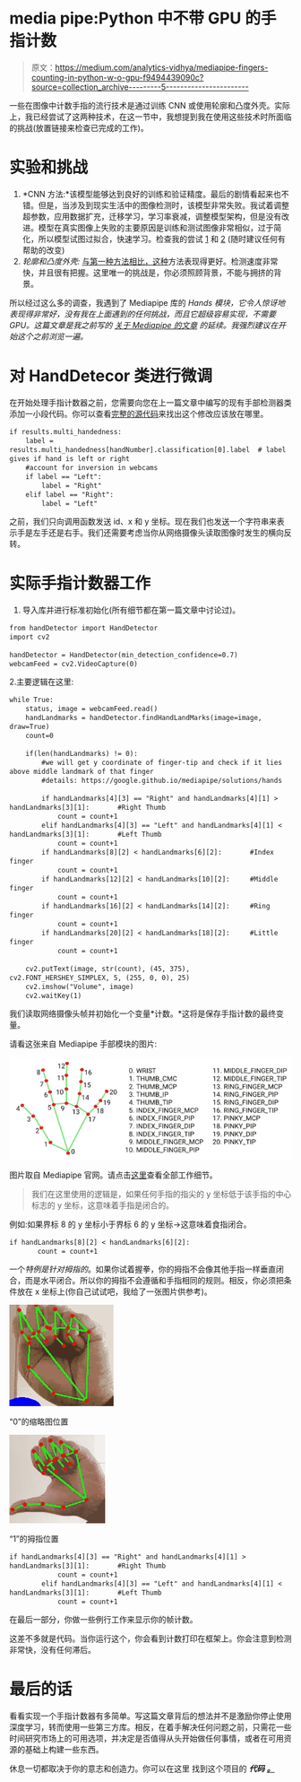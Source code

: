 # media pipe:Python 中不带 GPU 的手指计数

> 原文：<https://medium.com/analytics-vidhya/mediapipe-fingers-counting-in-python-w-o-gpu-f9494439090c?source=collection_archive---------5----------------------->

一些在图像中计数手指的流行技术是通过训练 CNN 或使用轮廓和凸度外壳。实际上，我已经尝试了这两种技术，在这一节中，我想提到我在使用这些技术时所面临的挑战(放置链接来检查已完成的工作)。

# 实验和挑战

1.  *CNN 方法:*该模型能够达到良好的训练和验证精度。最后的剧情看起来也不错。但是，当涉及到现实生活中的图像检测时，该模型非常失败。我试着调整超参数，应用数据扩充，迁移学习，学习率衰减，调整模型架构，但是没有改进。模型在真实图像上失败的主要原因是训练和测试图像非常相似，过于简化，所以模型试图过拟合，快速学习。检查我的尝试 [1](https://www.kaggle.com/pdhruv93/fingers-count-scratch) 和 [2](https://www.kaggle.com/pdhruv93/fingers-count-scratch-edge-detection) (随时建议任何有帮助的改变)
2.  *轮廓和凸度外壳:* [与第一种方法相比，这种](https://github.com/pdhruv93/OpenCV-Gesture-Recognition)方法表现得更好。检测速度非常快，并且很有把握。这里唯一的挑战是，你必须照顾背景，不能与拥挤的背景。

所以经过这么多的调查，我遇到了 Mediapipe 库的 *Hands 模块，它令人惊讶地表现得非常好，没有我在上面遇到的任何挑战，而且它超级容易实现，不需要 GPU。*这篇文章是我之前写的* [*关于 Mediapipe 的文章*](https://dhruv-pandey93.medium.com/mediapipe-hand-gesture-based-volume-controller-in-python-w-o-gpu-67db1f30c6ed) *的延续。我强烈建议在开始这个*之前浏览一遍。*

# 对 HandDetecor 类进行微调

在开始处理手指计数器之前，您需要向您在上一篇文章中编写的现有手部检测器类添加一小段代码。你可以查看[完整的源代码](https://github.com/pdhruv93/computer-vision/tree/main/fingers-count)来找出这个修改应该放在哪里。

```
if results.multi_handedness:
    label = results.multi_handedness[handNumber].classification[0].label  # label gives if hand is left or right
    #account for inversion in webcams
    if label == "Left":
        label = "Right"
    elif label == "Right":
        label = "Left"
```

之前，我们只向调用函数发送 id、x 和 y 坐标。现在我们也发送一个字符串来表示手是左手还是右手。我们还需要考虑当你从网络摄像头读取图像时发生的横向反转。

# 实际手指计数器工作

1.  导入库并进行标准初始化(所有细节都在第一篇文章中讨论过)。

```
from handDetector import HandDetector
import cv2

handDetector = HandDetector(min_detection_confidence=0.7)
webcamFeed = cv2.VideoCapture(0)
```

2.主要逻辑在这里:

```
while True:
    status, image = webcamFeed.read()
    handLandmarks = handDetector.findHandLandMarks(image=image, draw=True)
    count=0

    if(len(handLandmarks) != 0):
        #we will get y coordinate of finger-tip and check if it lies above middle landmark of that finger
        #details: https://google.github.io/mediapipe/solutions/hands

        if handLandmarks[4][3] == "Right" and handLandmarks[4][1] > handLandmarks[3][1]:       #Right Thumb
            count = count+1
        elif handLandmarks[4][3] == "Left" and handLandmarks[4][1] < handLandmarks[3][1]:       #Left Thumb
            count = count+1
        if handLandmarks[8][2] < handLandmarks[6][2]:       #Index finger
            count = count+1
        if handLandmarks[12][2] < handLandmarks[10][2]:     #Middle finger
            count = count+1
        if handLandmarks[16][2] < handLandmarks[14][2]:     #Ring finger
            count = count+1
        if handLandmarks[20][2] < handLandmarks[18][2]:     #Little finger
            count = count+1

    cv2.putText(image, str(count), (45, 375), cv2.FONT_HERSHEY_SIMPLEX, 5, (255, 0, 0), 25)
    cv2.imshow("Volume", image)
    cv2.waitKey(1)
```

我们读取网络摄像头帧并初始化一个变量*计数。*这将是保存手指计数的最终变量。

请看这张来自 Mediapipe 手部模块的图片:

![](img/8c636f28e21159f8e3fe5f99dd20634b.png)

图片取自 Mediapipe 官网。请点击[这里](https://google.github.io/mediapipe/solutions/hands)查看全部工作细节。

> 我们在这里使用的逻辑是，如果任何手指的指尖的 y 坐标低于该手指的中心标志的 y 坐标，这意味着手指是闭合的。

例如:如果界标 8 的 y 坐标小于界标 6 的 y 坐标→这意味着食指闭合。

```
if handLandmarks[8][2] < handLandmarks[6][2]:
       count = count+1
```

一个*特例是针对拇指的*。如果你试着握拳，你的拇指不会像其他手指一样垂直闭合，而是水平闭合。所以你的拇指不会遵循和手指相同的规则。相反，你必须把条件放在 x 坐标上(你自己试试吧，我给了一张图片供参考)。

![](img/921796a21d5b11c119909c22f571b1b7.png)

“0”的缩略图位置

![](img/8a3a929cf1d6513a7aa5f603678d5f11.png)

“1”的拇指位置

```
if handLandmarks[4][3] == "Right" and handLandmarks[4][1] > handLandmarks[3][1]:       #Right Thumb
            count = count+1
        elif handLandmarks[4][3] == "Left" and handLandmarks[4][1] < handLandmarks[3][1]:       #Left Thumb
            count = count+1
```

在最后一部分，你做一些例行工作来显示你的帧计数。

这差不多就是代码。当你运行这个，你会看到计数打印在框架上。你会注意到检测非常快，没有任何滞后。

# 最后的话

看看实现一个手指计数器有多简单。写这篇文章背后的想法并不是激励你停止使用深度学习，转而使用一些第三方库。相反，在着手解决任何问题之前，只需花一些时间研究市场上的可用选项，并决定是否值得从头开始做任何事情，或者在可用资源的基础上构建一些东西。

休息一切都取决于你的意志和创造力。你可以在这里 找到这个项目的 ***代码*** [***。***](https://github.com/pdhruv93/computer-vision/tree/main/fingers-count)
